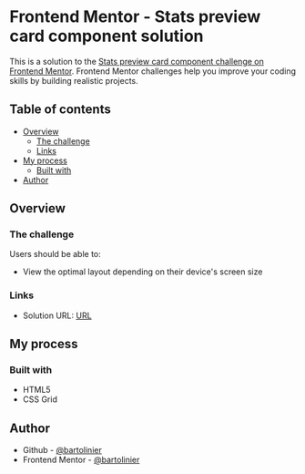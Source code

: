 # Frontend Mentor - Stats preview card component solution

This is a solution to the [Stats preview card component challenge on Frontend Mentor](https://www.frontendmentor.io/challenges/stats-preview-card-component-8JqbgoU62). Frontend Mentor challenges help you improve your coding skills by building realistic projects. 

## Table of contents

- [Overview](#overview)
  - [The challenge](#the-challenge)
  - [Links](#links)
- [My process](#my-process)
  - [Built with](#built-with)
- [Author](#author)



## Overview

### The challenge

Users should be able to:

- View the optimal layout depending on their device's screen size


### Links

- Solution URL: [URL](https://bartolinier.github.io/02_Stats_preview_card_component/)


## My process

### Built with

- HTML5
- CSS Grid



## Author

- Github - [@bartolinier](https://github.com/bartolinier/)
- Frontend Mentor - [@bartolinier](https://www.frontendmentor.io/profile/bartolinier)


